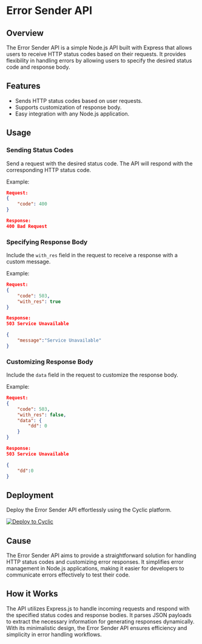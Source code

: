 # Error Sender API

## Overview

The Error Sender API is a simple Node.js API built with Express that allows users to receive HTTP status codes based on their requests. It provides flexibility in handling errors by allowing users to specify the desired status code and response body.

## Features

- Sends HTTP status codes based on user requests.
- Supports customization of response body.
- Easy integration with any Node.js application.

## Usage

### Sending Status Codes

Send a request with the desired status code. The API will respond with the corresponding HTTP status code.

Example:

```json
Request:
{
    "code": 400
}

Response:
400 Bad Request
```

### Specifying Response Body

Include the `with_res` field in the request to receive a response with a custom message.

Example:

```json
Request:
{
    "code": 503,
    "with_res": true
}

Response:
503 Service Unavailable

{
    "message":"Service Unavailable"
}
```

### Customizing Response Body

Include the `data` field in the request to customize the response body.

Example:

```json
Request:
{
    "code": 503,
    "with_res": false,
    "data": {
        "dd": 0
    }
}

Response:
503 Service Unavailable

{
    "dd":0
}
```

## Deployment

Deploy the Error Sender API effortlessly using the Cyclic platform.

[![Deploy to Cyclic](https://deploy.cyclic.app/button.svg)](https://deploy.cyclic.app/)

## Cause

The Error Sender API aims to provide a straightforward solution for handling HTTP status codes and customizing error responses. It simplifies error management in Node.js applications, making it easier for developers to communicate errors effectively to test their code.

## How it Works

The API utilizes Express.js to handle incoming requests and respond with the specified status codes and response bodies. It parses JSON payloads to extract the necessary information for generating responses dynamically. With its minimalistic design, the Error Sender API ensures efficiency and simplicity in error handling workflows.
